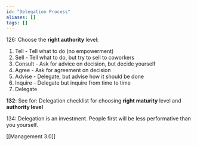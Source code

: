 ```yaml
---
id: "Delegation Process"
aliases: []
tags: []
---
```




126: Choose the **right authority** level:
1. Tell - Tell what to do (no empowerment)
2. Sell - Tell what to do, but try to sell to coworkers
3. Consult - Ask for advice on decision, but decide yourself
4. Agree - Ask for agreement on decision
5. Advise - Delegate, but advise how it should be done
6. Inquire - Delegate but inquire from time to time
7. Delegate

**132**: See for: Delegation checklist for choosing **right maturity** level and **authority level**

134: Delegation is an investment. People first will be less performative than you yourself. 

[[Management 3.0]]
